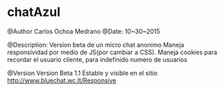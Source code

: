 # chatAzul
@Author Carlos Ochoa Medrano
@Date: 10~30~2015

@Description:
 Version beta de un micro chat anonimo
 Maneja responsividad por medio de JS(por cambiar a CSS).
 Maneja cookies para recordar el usuario cliente, para 
 indefinido numero de usuarios

 @Version 
 	Version Beta 1.1 
 	Estable y visible en el sitio 
 	http://www.bluechat.wc.lt/Responsive
